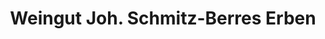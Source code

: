 ---
title: "Weingut Joh. Schmitz-Berres Erben"
url: /uerzig/weingut-joh-schmitz-berres-erben/
shop: Wein
---